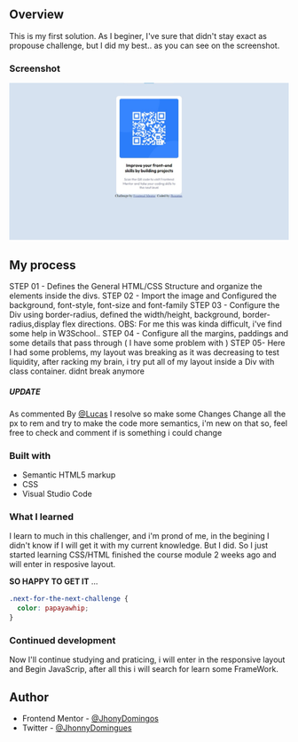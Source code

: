 ## Overview

This is my first solution.
As I beginer, I've sure that didn't stay  exact as propouse challenge, but I did my best.. as you can see on the screenshot.

### Screenshot
![](./design/Print1%20-%20Desktop%20.jpg)



## My process
STEP 01 - Defines the General  HTML/CSS Structure and organize the elements inside the divs.
STEP 02 - Import the image and Configured the background, font-style, font-size and font-family
STEP 03 - Configure the Div using border-radius, defined the width/height, background, border-radius,display flex directions. OBS: For me this was kinda difficult, i've find some help in W3School..
STEP 04 - Configure all the margins, paddings and some details that pass through ( I have some problem with )
STEP 05- Here I had some problems, my layout was breaking as it was decreasing to test liquidity, after racking my brain, i try put all of my layout inside a Div with class container. didnt break anymore
##### UPDATE #####
As commented By [@Lucas](https://www.frontendmentor.io/profile/correlucas) I resolve so make some Changes 
Change all the px to rem and try to make the code more semantics, i'm new on that so, feel free to check and comment if is something i could change

### Built with

- Semantic HTML5 markup
- CSS
- Visual Studio Code


### What I learned

I learn to much in this challenger, and i'm prond of me, in  the begining I didn't know if I will get it with my current knowledge. But I did.
So I just started learning CSS/HTML finished the course module 2 weeks ago and will enter in resposive layout.

<span> <strong>SO HAPPY TO GET IT</strong> </span> ... 


```css
.next-for-the-next-challenge {
  color: papayawhip;
}
```

### Continued development
Now I'll continue studying and praticing, i will enter in the responsive layout and Begin JavaScrip, after all this i will search for learn some FrameWork.

## Author

- Frontend Mentor - [@JhonyDomingos](https://www.frontendmentor.io/profile/JhonyDomingos)
- Twitter - [@JhonnyDomingues](https://twitter.com/JhonnyDominguese)
